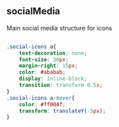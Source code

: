 ## socialMedia


<p>Main social media structure for icons</p>

```css

.social-icons a{
	text-decoration: none;
	font-size: 30px;
	margin-right: 15px;
	color: #ababab;
	display: inline-block;
	transition: transform 0.5s;
}
.social-icons a:hover{
	color: #ff004f;
	transform: translateY(-5px);
}

```